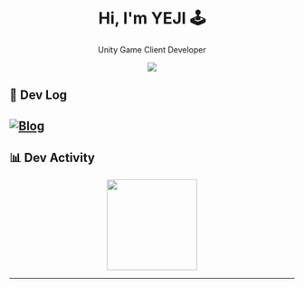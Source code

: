 
<!-- profile: yejii-gim/yejii-gim -->

<h1 align="center">Hi, I'm YEJI 🕹️</h1>
<p align="center">
  Unity Game Client Developer
</p>

<!-- 스택 아이콘 -->
<p align="center">
  <img src="https://skillicons.dev/icons?i=unity,cs,git,github&perline=9" />
</p>

## 📝 Dev Log
[![Blog](https://img.shields.io/badge/Dev%20Log-Blog-blueviolet?style=for-the-badge&logo=githubpages&logoColor=white)](https://code-piggy.tistory.com/)
---

## 📊 Dev Activity
<p align="center">
  <img src="https://github-readme-stats.vercel.app/api?username=yejii-gim&show_icons=true&rank_icon=github" height="160" />
</p>


---
